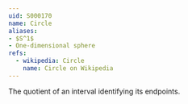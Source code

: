 ```yaml
---
uid: S000170
name: Circle
aliases:
- $S^1$
- One-dimensional sphere
refs:
  - wikipedia: Circle
    name: Circle on Wikipedia
---
```


The quotient of an interval identifying its endpoints.